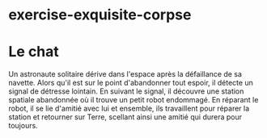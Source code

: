 # exercise-exquisite-corpse

# Le chat

Un astronaute solitaire dérive dans l'espace après la défaillance de sa navette. Alors qu'il est sur le point d'abandonner tout espoir, il détecte un signal de détresse lointain. En suivant le signal, il découvre une station spatiale abandonnée où il trouve un petit robot endommagé. En réparant le robot, il se lie d'amitié avec lui et ensemble, ils travaillent pour réparer la station et retourner sur Terre, scellant ainsi une amitié qui durera pour toujours.